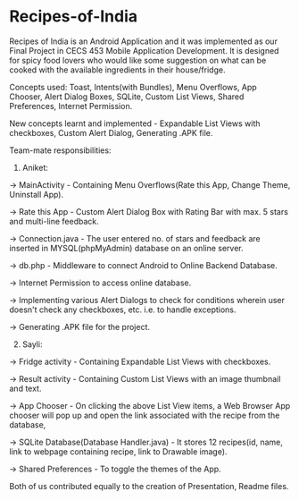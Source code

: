 # Recipes-of-India

Recipes of India is an Android Application and it was implemented as our Final Project in CECS 453 Mobile Application Development. It is designed for spicy food lovers who would like some suggestion on what can be cooked with the available ingredients in their house/fridge.

Concepts used: Toast, Intents(with Bundles), Menu Overflows, App Chooser, Alert Dialog Boxes, SQLite, Custom List Views, Shared Preferences, Internet Permission.

New concepts learnt and implemented - Expandable List Views with checkboxes, Custom Alert Dialog, Generating .APK file.

Team-mate responsibilities:


1) Aniket:

  -> MainActivity - Containing Menu Overflows(Rate this App, Change Theme, Uninstall App).
  
  -> Rate this App - Custom Alert Dialog Box with Rating Bar with max. 5 stars and multi-line feedback.
  
  -> Connection.java - The user entered no. of stars and feedback are inserted in MYSQL(phpMyAdmin) database on an online server.
  
  -> db.php - Middleware to connect Android to Online Backend Database.
  
  -> Internet Permission to access online database.
  
  -> Implementing various Alert Dialogs to check for conditions wherein user doesn't check any checkboxes, etc. i.e. to handle exceptions.
  
  -> Generating .APK file for the project.
  

2) Sayli:

  -> Fridge activity - Containing Expandable List Views with checkboxes.
  
  -> Result activity - Containing Custom List Views with an image thumbnail and text.
  
  -> App Chooser - On clicking the above List View items, a Web Browser App chooser will pop up and open the link associated with the recipe from the database,
  
  -> SQLite Database(Database Handler.java) - It stores 12 recipes(id, name, link to webpage containing recipe, link to Drawable image).
  
  -> Shared Preferences - To toggle the themes of the App.


Both of us contributed equally to the creation of Presentation, Readme files.
